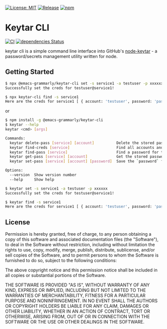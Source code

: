 [![License: MIT](https://img.shields.io/badge/License-MIT-green.svg)](https://opensource.org/licenses/MIT)
[![Release](https://img.shields.io/github/release/emacs-grammarly/keytar-cli.svg?logo=github)](https://github.com/emacs-grammarly/keytar-cli/releases/latest)
[![npm](https://img.shields.io/npm/v/@emacs-grammarly/keytar-cli?logo=npm&color=green)](https://www.npmjs.com/package/@emacs-grammarly/keytar-cli)

# Keytar CLI

[![CI](https://github.com/emacs-grammarly/keytar-cli/actions/workflows/test.yml/badge.svg)](https://github.com/emacs-grammarly/keytar-cli/actions/workflows/test.yml)
[![dependencies Status](https://status.david-dm.org/gh/emacs-grammarly/keytar-cli.svg)](https://david-dm.org/emacs-grammarly/keytar-cli)

keytar cli is a simple command line interface into GitHub's [node-keytar](https://github.com/atom/node-keytar) - a password/secrets management utility written for node.

## Getting Started

```bash
$ npx @emacs-grammarly/keytar-cli set -s service1 -a testuser -p xxxxxx
Successfully set the creds for testuser@service1!

$ npx keytar-cli find -s service1
Here are the creds for service1 [ { account: 'testuser', password: 'password' } ]
```
or

```bash
$ npm install -g @emacs-grammarly/keytar-cli
$ keytar --help
keytar <cmd> [args]

Commands:
  keytar delete-pass [service] [account]          Delete the stored password for the `service` and `account`
  keytar find-creds [service]                     Find all accounts and password for the `service` in the keychain
  keytar find-pass [service]                      Find a password for the `service` in the keychain
  keytar get-pass [service] [account]             Get the stored password for the `service` and `account`
  keytar set-pass [service] [account] [password]  Save the `password` for the `service` and `account` to the keychain

Options:
  --version  Show version number                                       [boolean]
  --help     Show help                                                 [boolean]

$ keytar set -s service1 -a testuser -p xxxxxx
Successfully set the creds for testuser@service1!

$ keytar find -s service1
Here are the creds for service1 [ { account: 'testuser', password: 'password' } ]
```

## License

Permission is hereby granted, free of charge, to any person obtaining a copy
of this software and associated documentation files (the "Software"), to deal
in the Software without restriction, including without limitation the rights
to use, copy, modify, merge, publish, distribute, sublicense, and/or sell
copies of the Software, and to permit persons to whom the Software is
furnished to do so, subject to the following conditions:

The above copyright notice and this permission notice shall be included in all
copies or substantial portions of the Software.

THE SOFTWARE IS PROVIDED "AS IS", WITHOUT WARRANTY OF ANY KIND, EXPRESS OR
IMPLIED, INCLUDING BUT NOT LIMITED TO THE WARRANTIES OF MERCHANTABILITY,
FITNESS FOR A PARTICULAR PURPOSE AND NONINFRINGEMENT. IN NO EVENT SHALL THE
AUTHORS OR COPYRIGHT HOLDERS BE LIABLE FOR ANY CLAIM, DAMAGES OR OTHER
LIABILITY, WHETHER IN AN ACTION OF CONTRACT, TORT OR OTHERWISE, ARISING FROM,
OUT OF OR IN CONNECTION WITH THE SOFTWARE OR THE USE OR OTHER DEALINGS IN THE
SOFTWARE.
